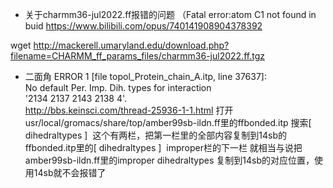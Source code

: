 
- 关于charmm36-jul2022.ff报错的问题
（Fatal error:atom C1 not found in buid https://www.bilibili.com/opus/740141908904378392

wget http://mackerell.umaryland.edu/download.php?filename=CHARMM_ff_params_files/charmm36-jul2022.ff.tgz
- 二面角
ERROR 1 [file topol_Protein_chain_A.itp, line 37637]:                                                                                                                                     
  No default Per. Imp. Dih. types for interaction                                                                                                                                         
  '2134  2137  2143  2138     4'.                                                                                                                                                         
http://bbs.keinsci.com/thread-25936-1-1.html
打开usr/local/gromacs/share/top/amber99sb-ildn.ff里的ffbonded.itp 搜索[ dihedraltypes ]  这个有两栏，把第一栏里的全部内容复制到14sb的ffbonded.itp里的[ dihedraltypes ]  improper栏的下一栏 就相当与说把amber99sb-ildn.ff里的improper dihedraltypes 复制到14sb的对应位置，使用14sb就不会报错了